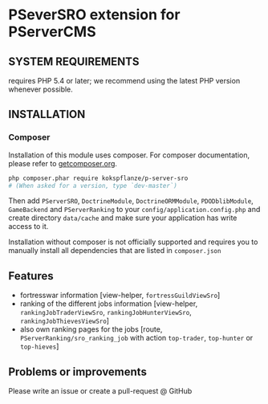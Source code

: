 # PSeverSRO extension for PServerCMS

## SYSTEM REQUIREMENTS

requires PHP 5.4 or later; we recommend using the latest PHP version whenever possible.

## INSTALLATION

### Composer

Installation of this module uses composer. For composer documentation, please refer to
[getcomposer.org](http://getcomposer.org/).

```sh
php composer.phar require kokspflanze/p-server-sro
# (When asked for a version, type `dev-master`)
```

Then add `PServerSRO`, `DoctrineModule`, `DoctrineORMModule`, `PDODblibModule`, `GameBackend` and `PServerRanking`
 to your `config/application.config.php` and create directory
`data/cache` and make sure your application has write access to it.

Installation without composer is not officially supported and requires you to manually install all dependencies
that are listed in `composer.json`

## Features

- fortresswar information [view-helper, `fortressGuildViewSro`]
- ranking of the different jobs information [view-helper, `rankingJobTraderViewSro`, `rankingJobHunterViewSro`, `rankingJobThievesViewSro`]
- also own ranking pages for the jobs [route, `PServerRanking/sro_ranking_job` with action `top-trader`, `top-hunter` or `top-hieves`]

## Problems or improvements

Please write an issue or create a pull-request @ GitHub